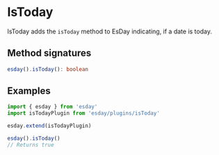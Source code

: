 # IsToday

IsToday adds the `isToday` method to EsDay indicating, if a date is today.

## Method signatures
```typescript
esday().isToday(): boolean
```

## Examples
```typescript
import { esday } from 'esday'
import isTodayPlugin from 'esday/plugins/isToday'

esday.extend(isTodayPlugin)

esday().isToday()
// Returns true
```
